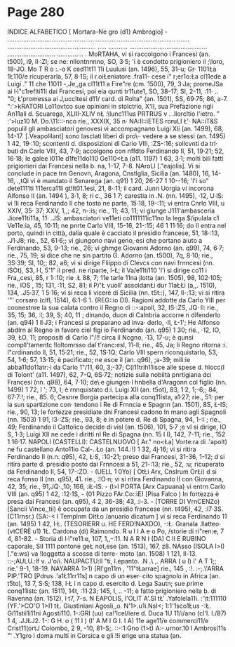 # Page 280

INDICE ALFABETICO [ Mortara-Ne gro (d1} Ambrogio] - ............................................................................................... ....... .................................................. ..... ........... ............................................ ........................... ............... . MoRTAHA, vi si raccolgono i Francesi (an. t500), i9, ll·:Zl; se ne: nllontnnnno, SO, 3·5; \'i è condotto prigioniero il ;\loro, 18-JO. Mo T R o :.-o K ced11t11 11i Luulusi (an. 1496), 55, 31-u; Gr· 1101Ła 1Ł110/e ricuperarla, 57, 8·1S; il r.oiŁeniatore .fra11- cese i" r;er1o:Ła cl11ede a Luigi .\" 11 che 11011 -,Je,,ga cl11t11 a Fire"re (cm. 1500), 79, 3·Ja; promeJSa ai l·ì"c1reflti11i dai Francesi, poi eia qunti tr11ute1, SO, 38-17; SI, 2-11, :11· .. "0; Ł'promessa ai J,uccltesi d11/ card. di Rolta" (an. 1501), SS, 69·75; 86, a-7. ":'>kRATORI Lo11ovtco sue opinioni in stolctrio, X\'II, sua Prefazione ngli An11ali d. Scuarega, XLIII-XLIV nŁ :\lunc111us PRTRUS v . .llorcltio l'ietro. " :'>luz10 M. Do.\11:::-nco rie., XXXIX, 35 n· NA:II::iETES roruLI Ł'· NA::iT&S populil gli ambasciatori genovesi vi accompagnano Luigi Xli (an. 1499), 68, 14-17. [.Veapolilant] sono lasciati liberi di pro\·· vedere a se stessi (an. 1495) 1 42, 19·:10; scontenti d. disposizioni dl Cario VIII, :ZS-:16; sollcvnti da trl· buti dn Carlo VIII, 43, 7·9; accolgono con nffdto Ferdinando II, 51, 19·21; 52, 16·18; le galee l011e d1fe11do110 Ge110<Ła (a11. 1197) 1 63, 3·1; molti bili fatti prigionieri dai Francesi nella b. na, 1-17, 7-8. NAroLI [.\"eajolis]. Vi si conclude in pace trn Genovn, Aragona, Cnstlglia, Sicilia (an. 1480), 16, 14-16, .,tQi vi è mandato il Senarega (an. q91) 1 20, 26-27 1 10--16; 'l'i so" dete1111ti 111erca11li gt!lt01.1esi, 21, 8·:11; il card. Junn Uorgia vi incorona Alfonso II (an. 1494 ), 3·1, 8; ri c., 36 1 7; carestia in .N. (nn. 1495), ·12, U·lS: vi !li reca Ferdinando Il che tosto ne parte, 15·18, 19-:11; vi entra Cnrlo VIII, u XXIV, 35· 37; XXV, 1,,; 42, n-:is; rie., 11; 43, 11; vi giunge J111'ambasceria Jiore11ti11a, 11· .JS: ambasciatori ve11eti co1111111ic11no la lega $/ipulala c1 Ve11e:ia, 45, 10·11; ne pnrte Carlo VIII, 15-16, 21-:15; 46 1 11·16; do II entra nel porto, quindi in città, dalia quale è cacciato il presidio francese, 51, 18·:13, .J1·J8; rie., 52, 61·6;; vi giungono navi geno,·esi che portano aiuto a Ferdinando, 53, 9-13; rie., 26; vi ghmge Giovanni Adorno (an. q99), 74, 6·7; rie., 75, 19; si dice che ne sin partito G. Adorno (an. t500), 7q, 8·10; rie., 3S·39; SI, 10;; 82, a6; vi si dirige Fliippo di Clevcs con navi frnncesi (nn. ISOt), S3, l·l, 5'1" il pred. ne riparte, l-Ł; il Va/e11ti110 'l'i si dirige co11 i Fra,,cesi, 85, r 1·:10; rie .Ł 88, 7; 11e tarle 11na jlotta (an. 1505), 98, 102·105; rie., IOS , 15; 131, :11, S2, 81; il P/'Ł vuoll' assoldanŁi dur 11aŁŁi (a,,. 1510), 134, .J5·37, 1 5·16; vi si reca li vicerè di Sicilia (nn. t5t::), 147, ll-:13; vi si ritira '"' corsaro (clfl, 1514), 6:1-6 1. {REG::io DI). Ragioni addotte da Carlo YIII per coonestnre la sua calata contro il Regno di ::-:apoll, 32, IS·:ZS, JQ· ll: rie., 35, 15; 36, :I; 39, S; 40, 11 ; dinando, ducn di Calnbria accorre n difenderlo (an. q94) 1 ll·J3; i Francesi si preparano ad inva· derlo, ·Il, Ł-1'; He Alfonso abdlrn al Regno in favore ciel figi io Ferdinando (an. q95) 1 30; rie., ·12, IO, 39, ŁO, 11; propositi di Carlo I"/!! circa il Ncgno, ·13, 17-u; è qunsi compll'tamentc !loltomrsso dal t'ranc:esl, 11-ll; rie., 45, Ja; li Regno ritorna :i. l"crdinando II, 51, 15·21; rie., 52, 1S·1Q; Carlo VllI spern riconquistarlo, 53, 54, 1·6; 57, 13·15; è pacificato; ne esce il (an. q96), ;a-39; mili:ie abba11do11atr:·i da Carlo 1"/11, 60, 3;-37; C(l11trih11isce alle spese d. hlocc(I di Tolont' (a11. 1497), 62, 7-Q, 6S·72; notizie sulla nobiltà pnrtigiana dci Francesi (nn. q98), 64, 7·10; de\·e giungen·I hnbella d'Aragonn col figlio (nn. 1499) 1 72, l '; 73, I; è rnnquistato d:i. Luigi XII (an. t5ot), 83, 1·2, 1;-6;; 84, 67·7:!; rie., 85. 6; Cesnre Borgia partecipa alla conq11ista, a1·27; rie., 51: per la sun spartlzione con· tendono i Re di Frnncia e Spagnn (an. 1501), 8S, Ł-IS; rie., 90, 13; le fortezze presidiate dni Francesi cadono In mano agli Spagnoli (nn. 1503) 1 91, l3·:ZS; rie., 93, 8; è in potere d. Re di Spagna, 94, 1-:i ; rie., 49; Ferdinando il Cattolico decide di visl (an. t506), 101, 5·7 ;e vl si dirige, IO S, 1·3; Luigi XII ne cede i diritti nl Re di Spagna (nn. 15 I I), 142, 7-11; rie., 152 1 16·17. NAPOLI (CASTELLI): CASTELNUOVO [ Ar.\" no<Ła] Vorte:ra di .\'apolt) ne fu castellano Anto11io Cal-..Ło (an. 144.:!) 1 32, 4j·16; vi si ritira Ferdinando II (n.n. q95), 42, Ł·S, :10-21; preso dai Francesi, 31-36, 1-12; d si ritira parte d. presidio posto dai Frnncesi a 51, 21-:13; rie., 52, :u; ricuperato da Ferdinando II, 54, 17-:ZO. - (UELL 1 0Yo) [ OtŁi Arx, Cnslrum OrŁi) d si reca fonso II (nn. q95), 41. rie., :!O·n; vi si ritira Ferdinando II con Giovanna, 42, 35; rie., 91,JQ·.,10; 166, :iŁ-lS. - (l>I PORTA [Arx Capuana) vi entrn Carlo VIII (an. q95) 1 42, :12·1S, - (01 Pizzo FAr.Co::iE) [Pisa Falco ) In fortezza è presa dai Francesi (an. q95), 4 2, 36-38; 43, :i-3. - (TORRE DI VrnCENZo) [Sancii Vince,,tii) è occupata da un presidio francese (nn. t495), 42, :l7·3S. (C11rnsr.) (SA:-< l Templnm DitŁo /anuario dicatum ] vi si reca Ferdinando 11 (an. 1495) 1 42, I·Ł. (TESORlERR u. HE FERD!NAXDO), -:Ł. Granala .llatteo· (vtCERÈ u1) 1Ł. Cardona (di) Raimondo. R u I I A e o Po, /storie di rì"ren:e, 7 4, 81-82. - Storia di l·ì"re11:e, 107, 1,,-:11. N A R N I (DA) C Il E RUBINO caporale, SII 1111 pontone geŁ not,ese (an. 1513), 167, z8. NAsso (ISOLA l>I) [.\"e:ws) va !loggetta a scosse di terre- moto (an. 1508) 1 121, ll-13. ::-;AULU.:lf v. J\'o/i. NAUPACTU:ll "ti, I.epanto. .N .\ ,. ARRA ( u I) I' A T 1;; rie.' 9-1, 18-19. NAYARRA 1>1) [Rl'gn11m , \'11"tŁarrae] rie., 145 , :!. :-;.\\'ARRA PIP.'TRO [Pdrus .\'a1Ł11rr11s] n capo di un eser· cito spagnolo in Africa (an. t5to), 13 7, S·S; 138, I·Ł i n capo d. esercito d. Lega Sautn; sue prime conq11istc (an. 1511), 14t, :11·23; 145, I, .. -11; è fatto prigioniero nella b. di Ravenna (an. 1512), l·t7, 7-s. N EAPOLIS, l'OLIT A'.Sl tŁ' .Yafolela11i. :'\t:111110 (YF.'>CO\'O 1>I1 tŁ. Giustiniani Agosli,,o. N'1>.u1i.NsI<; 1:1'1sco1Łus -:Ł. Gi11stii1i11ni Agosti110. 1-:GRI (uu) ca!'lcel/iere d. Duca 1U 11/i/ano (cl'I. l./87) 1 4, .JJŁJ2. 1-: G H. o ( 11 I ) (I' A M I G I. I A) 11e age11/e commerci11/e Crist11(ortJ Colombo, 2 9, -10, 81-S;. ::-:1:Gno (1>t) A:-.urnor.10 I Ambrosi11s "' .Y1gro l doma multi in Corsica e gli !!i erige una statua (an.